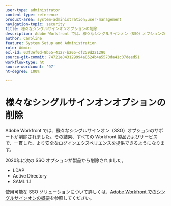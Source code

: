 ```yaml
---
user-type: administrator
content-type: reference
product-area: system-administration;user-management
navigation-topic: security
title: 様々なシングルサインオンオプションの削除
description: Adobe Workfront では、様々なシングルサインオン（SSO）オプションのサポートが削除されます。その結果、すべての Workfront 製品およびサービスで、一貫した、より安全なログインエクスペリエンスを提供できるようになります。
author: Caroline
feature: System Setup and Administration
role: Admin
exl-id: 03f3ef0d-8b55-4127-b205-cf259d221290
source-git-commit: 74721e843129994a0524b4a5573da41c07deed51
workflow-type: ht
source-wordcount: '97'
ht-degree: 100%

---
```


# 様々なシングルサインオンオプションの削除

Adobe Workfront では、様々なシングルサインオン（SSO）オプションのサポートが削除されました。その結果、すべての Workfront 製品およびサービスで、一貫した、より安全なログインエクスペリエンスを提供できるようになります。

2020年に次の SSO オプションが製品から削除されました。

* LDAP
* Active Directory
* SAML 1.1

使用可能な SSO ソリューションについて詳しくは、[Adobe Workfront でのシングルサインオンの概要](../../add-users/single-sign-on/sso-in-workfront.md)を参照してください。

